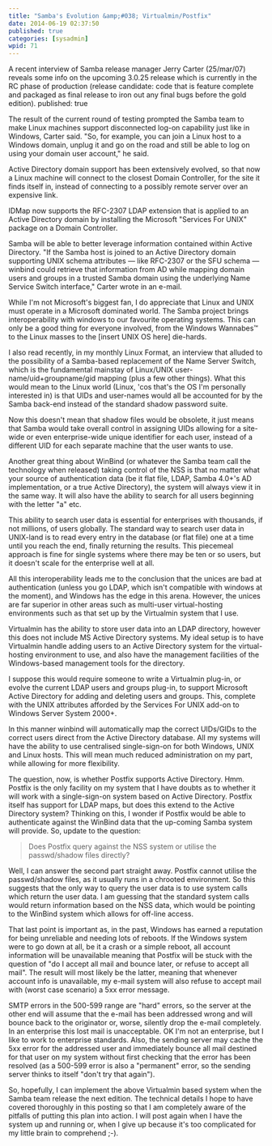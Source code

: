 ```yaml
---
title: "Samba's Evolution &amp;#038; Virtualmin/Postfix"
date: 2014-06-19 02:37:50
published: true
categories: [sysadmin]
wpid: 71
---
```


A recent interview of Samba release manager Jerry Carter (25/mar/07) reveals some info on the upcoming 3.0.25 release which is currently in the RC phase of production (release candidate: code that is feature complete and packaged as final release to iron out any final bugs before the gold edition).
published: true

The result of the current round of testing prompted the Samba team to make Linux machines support disconnected log-on capability just like in Windows, Carter said. "So, for example, you can join a Linux host to a Windows domain, unplug it and go on the road and still be able to log on using your domain user account," he said.

Active Directory domain support has been extensively evolved, so that now a Linux machine will connect to the closest Domain Controller, for the site it finds itself in, instead of connecting to a possibly remote server over an expensive link.

IDMap now supports the RFC-2307 LDAP extension that is applied to an Active Directory domain by installing the Microsoft "Services For UNIX" package on a Domain Controller.

Samba will be able to better leverage information contained within Active Directory. "If the Samba host is joined to an Active Directory domain supporting UNIX schema attributes — like RFC-2307 or the SFU schema — winbind could retrieve that information from AD while mapping domain users and groups in a trusted Samba domain using the underlying Name Service Switch interface," Carter wrote in an e-mail.

While I'm not Microsoft's biggest fan, I do appreciate that Linux and UNIX must operate in a Microsoft dominated world. The Samba project brings interoperability with windows to our favourite operating systems. This can only be a good thing for everyone involved, from the Windows Wannabes™ to the Linux masses to the \[insert UNIX OS here\] die-hards.

I also read recently, in my monthly Linux Format, an interview that alluded to the possibility of a Samba-based replacement of the Name Server Switch, which is the fundamental mainstay of Linux/UNIX user-name/uid+groupname/gid mapping (plus a few other things). What this would mean to the Linux world (Linux, 'cos that's the OS I'm personally interested in) is that UIDs and user-names would all be accounted for by the Samba back-end instead of the standard shadow password suite.

Now this doesn't mean that shadow files would be obsolete, it just means that Samba would take overall control in assigning UIDs allowing for a site-wide or even enterprise-wide unique identifier for each user, instead of a different UID for each separate machine that the user wants to use.

Another great thing about WinBind (or whatever the Samba team call the technology when released) taking control of the NSS is that no matter what your source of authentication data (be it flat file, LDAP, Samba 4.0+'s AD implementation, or a true Active Directory), the system will always view it in the same way. It will also have the ability to search for all users beginning with the letter "a" etc.

This ability to search user data is essential for enterprises with thousands, if not millions, of users globally. The standard way to search user data in UNIX-land is to read every entry in the database (or flat file) one at a time until you reach the end, finally returning the results. This piecemeal approach is fine for single systems where there may be ten or so users, but it doesn't scale for the enterprise well at all.

All this interoperability leads me to the conclusion that the unices are bad at authentication (unless you go LDAP, which isn't compatible with windows at the moment), and Windows has the edge in this arena. However, the unices are far superior in other areas such as multi-user virtual-hosting environments such as that set up by the Virtualmin system that I use.

Virtualmin has the ability to store user data into an LDAP directory, however this does not include MS Active Directory systems. My ideal setup is to have Virtualmin handle adding users to an Active Directory system for the virtual-hosting environment to use, and also have the management facilities of the Windows-based management tools for the directory.

I suppose this would require someone to write a Virtualmin plug-in, or evolve the current LDAP users and groups plug-in, to support Microsoft Active Directory for adding and deleting users and groups. This, complete with the UNIX attributes afforded by the Services For UNIX add-on to Windows Server System 2000+.

In this manner winbind will automatically map the correct UIDs/GIDs to the correct users direct from the Active Directory database. All my systems will have the ability to use centralised single-sign-on for both Windows, UNIX and Linux hosts. This will mean much reduced administration on my part, while allowing for more flexibility.

The question, now, is whether Postfix supports Active Directory. Hmm. Postfix is the only facility on my system that I have doubts as to whether it will work with a single-sign-on system based on Active Directory. Postfix itself has support for LDAP maps, but does this extend to the Active Directory system? Thinking on this, I wonder if Postfix would be able to authenticate against the WinBind data that the up-coming Samba system will provide. So, update to the question:

> Does Postfix query against the NSS system or utilise the passwd/shadow files directly?

Well, I can answer the second part straight away. Postfix cannot utilise the passwd/shadow files, as it usually runs in a chrooted environment. So this suggests that the only way to query the user data is to use system calls which return the user data. I am guessing that the standard system calls would return information based on the NSS data, which would be pointing to the WinBind system which allows for off-line access.

That last point is important as, in the past, Windows has earned a reputation for being unreliable and needing lots of reboots. If the Windows system were to go down at all, be it a crash or a simple reboot, all account information will be unavailable meaning that Postfix will be stuck with the question of "do I accept all mail and bounce later, or refuse to accept all mail". The result will most likely be the latter, meaning that whenever account info is unavailable, my e-mail system will also refuse to accept mail with (worst case scenario) a 5xx error message.

SMTP errors in the 500-599 range are "hard" errors, so the server at the other end will assume that the e-mail has been addressed wrong and will bounce back to the originator or, worse, silently drop the e-mail completely. In an enterprise this lost mail is unacceptable. OK I'm not an enterprise, but I like to work to enterprise standards. Also, the sending server may cache the 5xx error for the addressed user and immediately bounce all mail destined for that user on my system without first checking that the error has been resolved (as a 500-599 error is also a "permanent" error, so the sending server thinks to itself "don't try that again").

So, hopefully, I can implement the above Virtualmin based system when the Samba team release the next edition. The technical details I hope to have covered thoroughly in this posting so that I am completely aware of the pitfalls of putting this plan into action. I will post again when I have the system up and running or, when I give up because it's too complicated for my little brain to comprehend ;-).